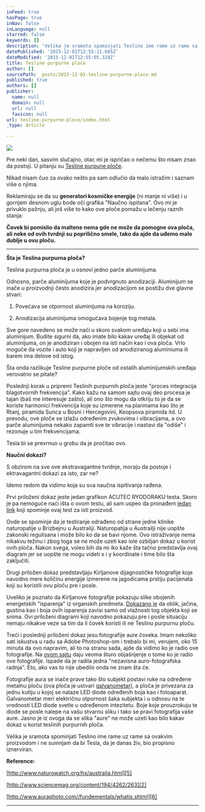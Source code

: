 ```yaml
---
inFeed: true
hasPage: true
inNav: false
inLanguage: null
starred: false
keywords: []
description: 'Velika je sramota spominjati Teslino ime rame uz rame sa ovakvim proizvodom i ne sumnjam da bi Tesla, da je danas živ, bio propisno iznerviran.'
datePublished: '2015-12-01T12:55:11.665Z'
dateModified: '2015-12-01T12:55:05.328Z'
title: Tesline purpurne ploče
author: []
sourcePath: _posts/2015-12-01-tesline-purpurne-ploce.md
published: true
authors: []
publisher:
  name: null
  domain: null
  url: null
  favicon: null
url: tesline-purpurne-ploce/index.html
_type: Article

---
```

![](https://the-grid-user-content.s3-us-west-2.amazonaws.com/6accd863-3801-4484-b2fc-1ac724d13900.jpg)

Pre neki dan, sasvim slučajno, otac mi je ispričao o nečemu što nisam znao da postoji. U pitanju su [Tesline purpune ploče][0].

Nikad nisam čuo za ovako nešto pa sam odlučio da malo istražim i saznam više o njima.

Reklamiraju se da su **generatori kosmičke energije** (ni manje ni više) i u gornjem desnom uglu bode oči grafika "Naučno ispitana". Ovo mi je privuklo pažnju, ali još više to kako ove ploče pomažu u lečenju raznih stanja:

**Čovek bi pomislio da maltene nema gde ne može da pomogne ova ploča, ali neke od ovih tvrdnji su poprilično smele, tako da ajde da uđemo malo dublje u ovu ploču.**

****

**Šta je Teslina purpurna ploča?**

Teslina purpurna ploča je u osnovi jedno parče aluminijuma.

Odnosno, parče aluminijuma koje je podvrgnuto anodizaciji. Aluminijum se inače u proizvodnji često anodizira jer anodizacijom se postižu dve glavne stvari:

1) Povećava se otpornost aluminijuma na koroziju.

2) Anodizacija aluminijuma omogućava bojenje tog metala.

Sve gore navedeno se može naći u skoro svakom uređaju koji u sebi ima aluminijum. Budite sigurni da, ako imate bilo kakav uređaj ili objekat od aluminijuma, on je anodiziran i obojen na isti način kao i ova ploča. Vrlo moguće da vozite i auto koji je napravljen od anodiziranog aluminiuma ili barem ima delove od istog.

Šta onda razlikuje Tesline purpurne ploče od ostalih aluminijumskih uređaja verovatno se pitate?

Poslednji korak u pripremi Teslinih purpurnih ploča jeste "proces integracija blagotvornih frekvencija". Kako kažu na samom sajtu ovaj deo procesa je tajan (baš me interesuje zašto), ali ono što mogu da otkriju to je da se koriste harmonici frekvencija koje su izmerene na planinama kao što je Rtanj, piramida Sunca u Bosni i Hercegovini, Keopsova piramida itd. U prevodu, ove ploče se izlažu određenim zvukovima i vibracijama, a ovo parče aluminijuma nekako zapamti sve te vibracije i nastavi da "odiše" i rezonuje u tim frekvencijama.

Tesla bi se prevrnuo u grobu da je pročitao ovo.

**Naučni dokazi?**

S obzirom na sve ove ekstravagantne tvrdnje, moraju da postoje i ektravagantni dokazi za isto, zar ne?

Idemo redom da vidimo koja su sva naučna ispitivanja rađena.

Prvi priloženi dokaz jeste jedan grafikon ACUTEC RYODORAKU testa. Skoro je pa nemoguće naći išta o ovom testu, ali sam uspeo da pronađem [jedan link][1] koji spominje ovaj test za isti proizvod.

Ovde se spominje da je testiranje odrađeno od strane jedne klinike naturopatije u Brizbejnu u Australiji. Naturopatija u Austrailji nije uopšte zakonski regulisana i može bilo ko da se bavi njome. Ovo istraživanje nema nikakvu težinu i zbog toga se ne može uzeti kao iole ozbiljan dokaz u korist ovih ploča. Nakon svega, voleo bih da mi iko kaže šta tačno predstavlja ovaj diagram jer se uopšte ne mogu videti x i y koordinate i time bilo šta zaključiti.

Drugi priložen dokaz predstavljaju Kirljanove dijagnostičke fotografije koje navodno mere količinu energije izmerene na jagodicama prstiju pacijenata koji su koristili ovu ploču pre i posle.

Uveliko je poznato da Kirljanove fotografije pokazuju slike obojenih energetskih "isparenja" iz organskih predmeta. [Dokazano je][2] da oblik, jačina, gustina kao i boja ovih isparenja zavisi samo od vlažnosti tog objekta koji se snima. Ovi priloženi diagrami koji navodno pokazuju pre i posle situaciju nemaju nikakve veze sa tim da li čovek koristi ili ne Teslinu purpurnu ploču.

Treći i poslednji priloženi dokaz jesu fotografije aure čoveka. Imam nekoliko sati iskustva u radu sa Adobe Photoshop-om i trebalo bi mi, verujem, oko 15 minuta da ovo napravim, ali to na stranu sada, ajde da vidimo ko je radio ove fotografije. Na [ovom sajtu][3] daju veoma šturo objašnjenje o tome ko je radio ove fotografije. Ispade da je radila jedna "nezavisna auro-fotografska radnja". Eto, ako vas to nije ubedilo onda ne znam šta će.

Fotografije aura se inače prave tako što subjekt postavi ruke na određene metalnu ploču (ova ploča je ustvari [galvanometar][4]), a ploča je privezana za jednu kutiju u kojoj se nalaze LED diode određenih boja kao i fotoaparat. Galvanometar meri električnu otpornost šaka subjekta i u odnosu na te vrednosti LED diode svetle u određenom intezitetu. Boje koje prouzrokuju te diode se posle nalepe na vašu stvarnu sliku i tako se pravi fotografija vaše aure. Jasno je iz ovoga da se slika "aure" ne može uzeti kao bilo kakav dokaz u korist teslinih purpurnih ploča.

Velika je sramota spominjati Teslino ime rame uz rame sa ovakvim proizvodom i ne sumnjam da bi Tesla, da je danas živ, bio propisno iznerviran.

**Reference:**

[http://www.naturowatch.org/hx/australia.html][5]

[http://www.sciencemag.org/content/194/4262/263][2]

[http://www.auraphoto.com//fundementals/whatis.shtml][6]

****

[0]: http://www.teslinapurpurnaploca.com/
[1]: http://www.zakairan.com/Teslas/EnergeticAffects.htm#.U2eqM_mSwYE
[2]: http://www.sciencemag.org/content/194/4262/263
[3]: http://www.zakairan.com/Teslas/EnergeticAffects.htm#.U2ewV_mSwYE
[4]: http://en.wikipedia.org/wiki/Galvanometer
[5]: http://www.naturowatch.org/hx/australia.html
[6]: http://www.auraphoto.com//fundementals/whatis.shtml